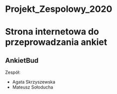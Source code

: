 # Projekt_Zespolowy_2020

# Strona internetowa do przeprowadzania ankiet
## AnkietBud

Zespół:
- Agata Skrzyszewska
- Mateusz Sołoducha
